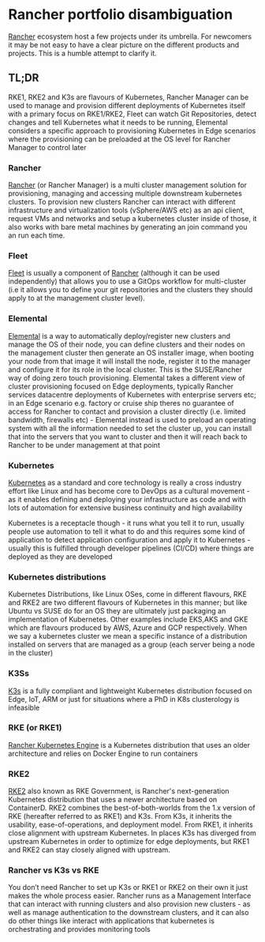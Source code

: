# Rancher portfolio disambiguation

[Rancher](https://www.rancher.com/) ecosystem host a few projects under its umbrella. For newcomers it may be not easy to have a clear picture on the different products and projects. This is a humble attempt to clarify it.

## TL;DR
RKE1, RKE2 and K3s are flavours of Kubernetes, Rancher Manager can be used to manage and provision different deployments of Kubernetes itself with a primary focus on RKE1/RKE2, Fleet can watch Git Repositories, detect changes and tell Kubernetes what it needs to be running, Elemental considers a specific approach to provisioning Kubernetes in Edge scenarios where the provisioning can be preloaded at the OS level for Rancher Manager to control later

### Rancher
[Rancher](https://www.rancher.com/products/rancher) (or Rancher Manager) is a multi cluster management solution for provisioning, managing and accessing multiple downstream kubernetes clusters.
To provision new clusters Rancher can interact with different infrastructure and virtualization tools (vSphere/AWS etc) as an api client, request VMs and networks and setup a kubernetes cluster inside of those, it also works with bare metal machines by generating an join command you an run each time.

### Fleet
[Fleet](https://fleet.rancher.io/) is usually a component of [Rancher](https://www.rancher.com/products/rancher) (although it can be used independently) that allows you to use a GitOps workflow for multi-cluster (i.e it allows you to define your git repositories and the clusters they should apply to at the management cluster level).

### Elemental
[Elemental](https://elemental.docs.rancher.com/) is a way to automatically deploy/register new clusters and manage the OS of their node, you can define clusters and their nodes on the management cluster then generate an OS installer image, when booting your node from that image it will install the node, register it to the manager and configure it for its role in the local cluster. This is the SUSE/Rancher way of doing zero touch provisioning.
Elemental takes a different view of cluster provisioning focused on Edge deployments, typically Rancher services datacentre deployments of Kubernetes with enterprise servers etc; in an Edge scenario e.g. factory or cruise ship theres no guarantee of access for Rancher to contact and provision a cluster directly (i.e. limited bandwidth, firewalls etc) - Elemental instead is used to preload an operating system with all the information needed to set the cluster up, you can install that into the servers that you want to cluster and then it will reach back to Rancher to be under management at that point

### Kubernetes
[Kubernetes](https://kubernetes.io/) as a standard and core technology is really a cross industry effort like Linux and has become core to DevOps as a cultural movement - as it enables defining and deploying your infrastructure as code and with lots of automation for extensive business continuity and high availability

Kubernetes is a receptacle though - it runs what you tell it to run, usually people use automation to tell it what to do and this requires some kind of application to detect application configuration and apply it to Kubernetes - usually this is fulfilled through developer pipelines (CI/CD) where things are deployed as they are developed

### Kubernetes distributions
Kubernetes Distributions, like Linux OSes, come in different flavours, RKE and RKE2 are two different flavours of Kubernetes in this manner; but like Ubuntu vs SUSE do for an OS they are ultimately just packaging an implementation of Kubernetes. Other examples include EKS,AKS and GKE which are flavours produced by AWS, Azure and GCP respectively. When we say a kubernetes cluster we mean a specific instance of a distribution installed on servers that are managed as a group (each server being a node in the cluster)

### K3Ss
[K3s](https://docs.k3s.io/) is a fully compliant and lightweight Kubernetes distribution focused on Edge, IoT, ARM or just for situations where a PhD in K8s clusterology is infeasible

### RKE (or RKE1)
[Rancher Kubernetes Engine](https://www.rancher.com/products/rke) is a Kubernetes distribution that uses an older architecture and relies on Docker Engine to run containers

### RKE2
[RKE2](https://docs.rke2.io/) also known as RKE Government, is Rancher's next-generation Kubernetes distribution that uses a newer architecture based on ContainerD.
RKE2 combines the best-of-both-worlds from the 1.x version of RKE (hereafter referred to as RKE1) and K3s.
From K3s, it inherits the usability, ease-of-operations, and deployment model.
From RKE1, it inherits close alignment with upstream Kubernetes. In places K3s has diverged from upstream Kubernetes in order to optimize for edge deployments, but RKE1 and RKE2 can stay closely aligned with upstream.

### Rancher vs K3s vs RKE
You don’t need Rancher to set up K3s or RKE1 or RKE2 on their own it just makes the whole process easier.
Rancher runs as a Management Interface that can interact with running clusters and also provision new clusters - as well as manage authentication to the downstream clusters, and it can also do other things like interact with applications that kubernetes is orchestrating and provides monitoring tools
